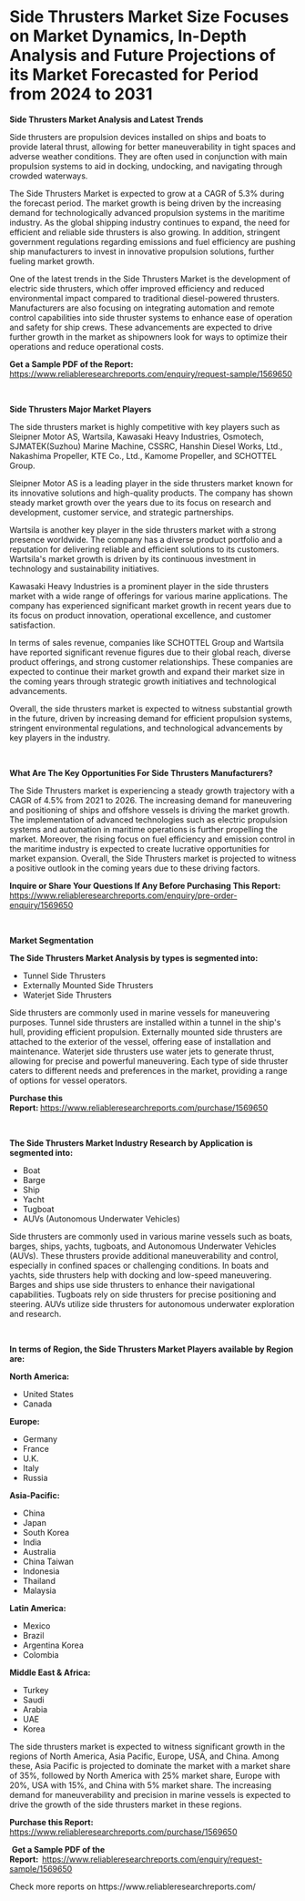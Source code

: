 <p><h1>Side Thrusters Market Size Focuses on Market Dynamics, In-Depth Analysis and Future Projections of its Market Forecasted for Period from 2024 to 2031</h1></p><p><strong>Side Thrusters Market Analysis and Latest Trends</strong></p>
<p><p>Side thrusters are propulsion devices installed on ships and boats to provide lateral thrust, allowing for better maneuverability in tight spaces and adverse weather conditions. They are often used in conjunction with main propulsion systems to aid in docking, undocking, and navigating through crowded waterways.</p><p>The Side Thrusters Market is expected to grow at a CAGR of 5.3% during the forecast period. The market growth is being driven by the increasing demand for technologically advanced propulsion systems in the maritime industry. As the global shipping industry continues to expand, the need for efficient and reliable side thrusters is also growing. In addition, stringent government regulations regarding emissions and fuel efficiency are pushing ship manufacturers to invest in innovative propulsion solutions, further fueling market growth.</p><p>One of the latest trends in the Side Thrusters Market is the development of electric side thrusters, which offer improved efficiency and reduced environmental impact compared to traditional diesel-powered thrusters. Manufacturers are also focusing on integrating automation and remote control capabilities into side thruster systems to enhance ease of operation and safety for ship crews. These advancements are expected to drive further growth in the market as shipowners look for ways to optimize their operations and reduce operational costs.</p></p>
<p><strong>Get a Sample PDF of the Report:&nbsp;</strong> <a href="https://www.reliableresearchreports.com/enquiry/request-sample/1569650">https://www.reliableresearchreports.com/enquiry/request-sample/1569650</a></p>
<p>&nbsp;</p>
<p><strong>Side Thrusters Major Market Players</strong></p>
<p><p>The side thrusters market is highly competitive with key players such as Sleipner Motor AS, Wartsila, Kawasaki Heavy Industries, Osmotech, SJMATEK(Suzhou) Marine Machine, CSSRC, Hanshin Diesel Works, Ltd., Nakashima Propeller, KTE Co., Ltd., Kamome Propeller, and SCHOTTEL Group.</p><p>Sleipner Motor AS is a leading player in the side thrusters market known for its innovative solutions and high-quality products. The company has shown steady market growth over the years due to its focus on research and development, customer service, and strategic partnerships.</p><p>Wartsila is another key player in the side thrusters market with a strong presence worldwide. The company has a diverse product portfolio and a reputation for delivering reliable and efficient solutions to its customers. Wartsila's market growth is driven by its continuous investment in technology and sustainability initiatives.</p><p>Kawasaki Heavy Industries is a prominent player in the side thrusters market with a wide range of offerings for various marine applications. The company has experienced significant market growth in recent years due to its focus on product innovation, operational excellence, and customer satisfaction.</p><p>In terms of sales revenue, companies like SCHOTTEL Group and Wartsila have reported significant revenue figures due to their global reach, diverse product offerings, and strong customer relationships. These companies are expected to continue their market growth and expand their market size in the coming years through strategic growth initiatives and technological advancements.</p><p>Overall, the side thrusters market is expected to witness substantial growth in the future, driven by increasing demand for efficient propulsion systems, stringent environmental regulations, and technological advancements by key players in the industry.</p></p>
<p>&nbsp;</p>
<p><strong>What Are The Key Opportunities For Side Thrusters Manufacturers?</strong></p>
<p><p>The Side Thrusters market is experiencing a steady growth trajectory with a CAGR of 4.5% from 2021 to 2026. The increasing demand for maneuvering and positioning of ships and offshore vessels is driving the market growth. The implementation of advanced technologies such as electric propulsion systems and automation in maritime operations is further propelling the market. Moreover, the rising focus on fuel efficiency and emission control in the maritime industry is expected to create lucrative opportunities for market expansion. Overall, the Side Thrusters market is projected to witness a positive outlook in the coming years due to these driving factors.</p></p>
<p><strong>Inquire or Share Your Questions If Any Before Purchasing This Report:</strong> <a href="https://www.reliableresearchreports.com/enquiry/pre-order-enquiry/1569650">https://www.reliableresearchreports.com/enquiry/pre-order-enquiry/1569650</a></p>
<p>&nbsp;</p>
<p><strong>Market Segmentation</strong></p>
<p><strong>The Side Thrusters Market Analysis by types is segmented into:</strong></p>
<p><ul><li>Tunnel Side Thrusters</li><li>Externally Mounted Side Thrusters</li><li>Waterjet Side Thrusters</li></ul></p>
<p><p>Side thrusters are commonly used in marine vessels for maneuvering purposes. Tunnel side thrusters are installed within a tunnel in the ship's hull, providing efficient propulsion. Externally mounted side thrusters are attached to the exterior of the vessel, offering ease of installation and maintenance. Waterjet side thrusters use water jets to generate thrust, allowing for precise and powerful maneuvering. Each type of side thruster caters to different needs and preferences in the market, providing a range of options for vessel operators.</p></p>
<p><strong>Purchase this Report:&nbsp;</strong><a href="https://www.reliableresearchreports.com/purchase/1569650">https://www.reliableresearchreports.com/purchase/1569650</a></p>
<p>&nbsp;</p>
<p><strong>The Side Thrusters Market Industry Research by Application is segmented into:</strong></p>
<p><ul><li>Boat</li><li>Barge</li><li>Ship</li><li>Yacht</li><li>Tugboat</li><li>AUVs (Autonomous Underwater Vehicles)</li></ul></p>
<p><p>Side thrusters are commonly used in various marine vessels such as boats, barges, ships, yachts, tugboats, and Autonomous Underwater Vehicles (AUVs). These thrusters provide additional maneuverability and control, especially in confined spaces or challenging conditions. In boats and yachts, side thrusters help with docking and low-speed maneuvering. Barges and ships use side thrusters to enhance their navigational capabilities. Tugboats rely on side thrusters for precise positioning and steering. AUVs utilize side thrusters for autonomous underwater exploration and research.</p></p>
<p>&nbsp;</p>
<p><strong>In terms of Region, the Side Thrusters Market Players available by Region are:</strong></p>
<p>
    <p> <strong> North America: </strong>
        <ul>
            <li>United States</li>
            <li>Canada</li>
        </ul>
        </p> 
    <p> <strong> Europe: </strong>
        <ul>
            <li>Germany</li>
            <li>France</li>
            <li>U.K.</li>
            <li>Italy</li>
            <li>Russia</li>
        </ul>
        </p> 
    <p> <strong> Asia-Pacific: </strong>
        <ul>
            <li>China</li>
            <li>Japan</li>
            <li>South Korea</li>
            <li>India</li>
            <li>Australia</li>
            <li>China Taiwan</li>
            <li>Indonesia</li>
            <li>Thailand</li>
            <li>Malaysia</li>
        </ul>
        </p> 
    <p> <strong> Latin America: </strong>
        <ul>
            <li>Mexico</li>
            <li>Brazil</li>
            <li>Argentina Korea</li>
            <li>Colombia</li>
        </ul>
        </p> 
    <p> <strong> Middle East & Africa: </strong>
        <ul>
            <li>Turkey</li>
            <li>Saudi</li>
            <li>Arabia</li>
            <li>UAE</li>
            <li>Korea</li>
        </ul>
    </p>
    </p>
<p><p>The side thrusters market is expected to witness significant growth in the regions of North America, Asia Pacific, Europe, USA, and China. Among these, Asia Pacific is projected to dominate the market with a market share of 35%, followed by North America with 25% market share, Europe with 20%, USA with 15%, and China with 5% market share. The increasing demand for maneuverability and precision in marine vessels is expected to drive the growth of the side thrusters market in these regions.</p></p>
<p><strong>Purchase this Report: </strong><a href="https://www.reliableresearchreports.com/purchase/1569650">https://www.reliableresearchreports.com/purchase/1569650</a></p>
<p>&nbsp;<strong>Get a Sample PDF of the Report:&nbsp;&nbsp;</strong><a href="https://www.reliableresearchreports.com/enquiry/request-sample/1569650">https://www.reliableresearchreports.com/enquiry/request-sample/1569650</a></p>
<p><strong></strong></p>
<p>Check more reports on https://www.reliableresearchreports.com/</p>